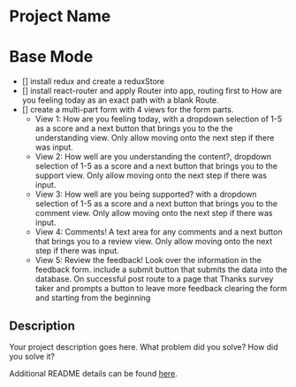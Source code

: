 # Project Name

<!-- REDUX FEEDBACK LOOP -->

# Base Mode
- [] install redux and create a reduxStore
- [] install react-router and apply Router into app, routing first to How are you feeling today as an exact path with a blank Route.
- [] create a multi-part form with 4 views for the form parts.
    - View 1: How are you feeling today, with a dropdown selection of 1-5 as a score and a next button that brings you to the the understanding view. Only allow moving onto the next step if there was input.
    - View 2: How well are you understanding the content?, dropdown selection of 1-5 as a score and a next button that brings you to the support view. Only allow moving onto the next step if there was input.
    - View 3: How well are you being supported? with a dropdown selection of 1-5 as a score and a next button that brings you to the comment view. Only allow moving onto the next step if there was input.
    - View 4: Comments! A text area for any comments and a next button that brings you to a review view. Only allow moving onto the next step if there was input.
    - View 5: Review the feedback! Look over the information in the feedback form. include a submit button that submits the data into the database. On successful post route to a page that Thanks survey taker and prompts a button to leave more feedback clearing the form and starting from the beginning

## Description

Your project description goes here. What problem did you solve? How did you solve it?

Additional README details can be found [here](https://github.com/PrimeAcademy/readme-template/blob/master/README.md).
